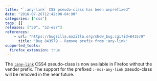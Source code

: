 ```yaml
---
title: "`:any-link` CSS pseudo-class has been unprefixed"
date: "2016-07-26T12:42:00-04:00"
categories: ["css"]
tags: []
releases: ["50", "52-esr"]
references:
    - url: "https://bugzilla.mozilla.org/show_bug.cgi?id=843579"
      title: "Bug 843579 - Remove prefix from :any-link"
supported_tools:
  firefox_extension: true
---
```

The [`:any-link`](https://developer.mozilla.org/docs/Web/CSS/:any-link) CSS4 pseudo-class is now available in Firefox without the vender prefix. The support for the prefixed `:-moz-any-link` pseudo-class will be removed in the near future.
